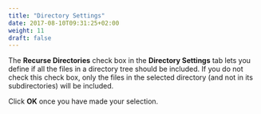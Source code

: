 ```yaml
---
title: "Directory Settings"
date: 2017-08-10T09:31:25+02:00
weight: 11
draft: false
---
```


The **Recurse Directories** check box in the **Directory Settings** tab lets you define if all the files in a 
directory tree should be included. If you do not check this check box, only the files in the selected directory
(and not in its subdirectories) will be included.

Click **OK** once you have made your selection.
